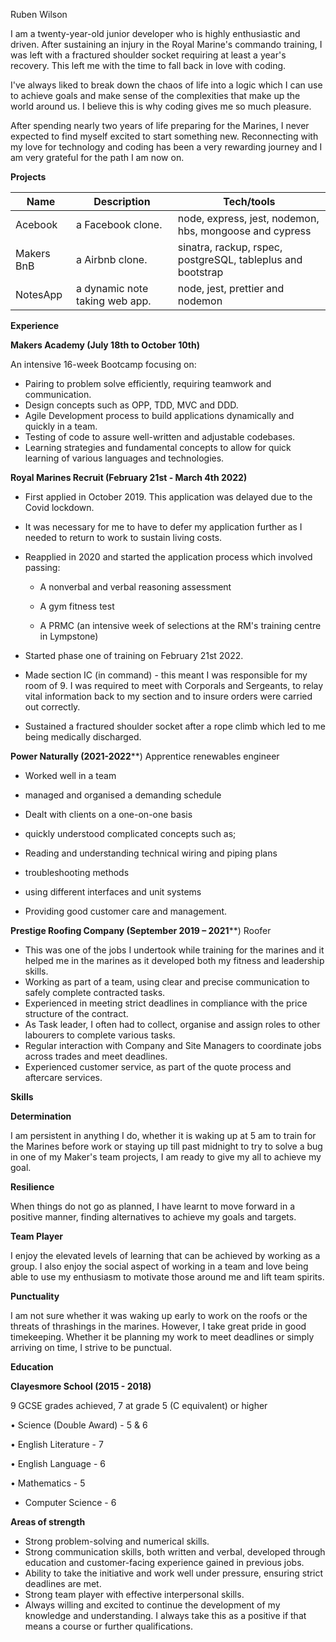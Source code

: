 Ruben Wilson

I am a twenty-year-old junior developer who is highly enthusiastic and driven. After sustaining an injury in the Royal Marine's commando training, I was left with a fractured shoulder socket requiring at least a year's recovery. This left me with the time to fall back in love with coding.

I've always liked to break down the chaos of life into a logic which I can use to achieve goals and make sense of the complexities that make up the world around us. I believe this is why coding gives me so much pleasure.

After spending nearly two years of life preparing for the Marines, I never expected to find myself excited to start something new. Reconnecting with my love for technology and coding has been a very rewarding journey and I am very grateful for the path I am now on.

**Projects**

| **Name** | **Description** | **Tech/tools** |
| ---      | ---             | ---            |
| Acebook | a Facebook clone. | node, express, jest, nodemon, hbs, mongoose and cypress |
| Makers BnB | a Airbnb clone. | sinatra, rackup, rspec, postgreSQL, tableplus and bootstrap |
| NotesApp | a dynamic note taking web app. | node, jest, prettier and nodemon |

**Experience**

**Makers Academy (July 18th to October 10th)**

An intensive 16-week Bootcamp focusing on:

- Pairing to problem solve efficiently, requiring teamwork and communication.
- Design concepts such as OPP, TDD, MVC and DDD.
- Agile Development process to build applications dynamically and quickly in a team.
- Testing of code to assure well-written and adjustable codebases.
- Learning strategies and fundamental concepts to allow for quick learning of various languages and technologies.

**Royal Marines Recruit (February 21st - March 4th 2022)**

- First applied in October 2019. This application was delayed due to the Covid lockdown.

- It was necessary for me to have to defer my application further as I needed to return to work to sustain living costs.

- Reapplied in 2020 and started the application process which involved passing:

    - A nonverbal and verbal reasoning assessment

    - A gym fitness test

    - A PRMC (an intensive week of selections at the RM's training centre in Lympstone)

- Started phase one of training on February 21st 2022.
- Made section IC (in command) - this meant I was responsible for my room of 9. I was required to meet with Corporals and Sergeants, to relay vital information back to my section and to insure orders were carried out correctly.

- Sustained a fractured shoulder socket after a rope climb which led to me being medically discharged.

**Power Naturally (2021-2022****) Apprentice renewables engineer

- Worked well in a team
- managed and organised a demanding schedule
- Dealt with clients on a one-on-one basis
- quickly understood complicated concepts such as;

- Reading and understanding technical wiring and piping plans
- troubleshooting methods
- using different interfaces and unit systems
- Providing good customer care and management.

**Prestige Roofing Company (September 2019 – 2021****) Roofer

- This was one of the jobs I undertook while training for the marines and it helped me in the marines as it developed both my fitness and leadership skills.
- Working as part of a team, using clear and precise communication to safely complete contracted tasks.
- Experienced in meeting strict deadlines in compliance with the price structure of the contract.
- As Task leader, I often had to collect, organise and assign roles to other labourers to complete various tasks.
- Regular interaction with Company and Site Managers to coordinate jobs across trades and meet deadlines.
- Experienced customer service, as part of the quote process and aftercare services.

**Skills**

**Determination**

I am persistent in anything I do, whether it is waking up at 5 am to train for the Marines before work or staying up till past midnight to try to solve a bug in one of my Maker's team projects, I am ready to give my all to achieve my goal.

**Resilience**

When things do not go as planned, I have learnt to move forward in a positive manner, finding alternatives to achieve my goals and targets.

**Team Player**

I enjoy the elevated levels of learning that can be achieved by working as a group. I also enjoy the social aspect of working in a team and love being able to use my enthusiasm to motivate those around me and lift team spirits.

**Punctuality**

I am not sure whether it was waking up early to work on the roofs or the threats of thrashings in the marines. However, I take great pride in good timekeeping. Whether it be planning my work to meet deadlines or simply arriving on time, I strive to be punctual.

**Education**

**Clayesmore School (2015 - 2018)**

9 GCSE grades achieved, 7 at grade 5 (C equivalent) or higher

• Science (Double Award) - 5 & 6

• English Literature - 7

• English Language - 6

• Mathematics - 5

- Computer Science - 6

**Areas of strength**

- Strong problem-solving and numerical skills.
- Strong communication skills, both written and verbal, developed through education and customer-facing experience gained in previous jobs.
- Ability to take the initiative and work well under pressure, ensuring strict deadlines are met.
- Strong team player with effective interpersonal skills.
- Always willing and excited to continue the development of my knowledge and understanding. I always take this as a positive if that means a course or further qualifications.
